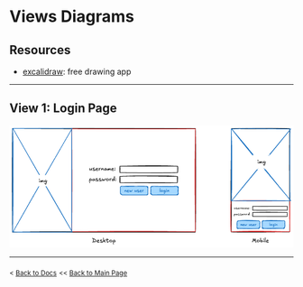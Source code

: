 # Views Diagrams
## Resources
- [excalidraw](https://www.excalidraw.com/): free drawing app

---
## View 1: Login Page
![img goes here](/docs/img/example-view-diagram.png)

---
<sub>\< [Back to Docs](/docs/README.md)</sub>
<sub>\<\< [Back to Main Page](/README.md)</sub>